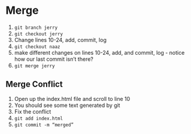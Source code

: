 # Merge

1. `git branch jerry`
2. `git checkout jerry`
3. Change lines 10-24, add, commit, log
4. `git checkout naaz`
5. make different changes on lines 10-24, add, and commit, log - notice how our last commit isn’t there?
6. `git merge jerry`

## Merge Conflict

1. Open up the index.html file and scroll to line 10
2. You should see some text generated by git
3. Fix the conflict
4. `git add index.html`
5. `git commit -m “merged”`
